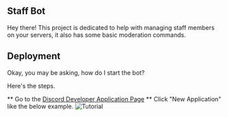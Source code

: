 ## Staff Bot
Hey there! This project is dedicated to help with managing staff members on your servers, it also has some basic moderation commands.

## Deployment
Okay, you may be asking, how do I start the bot?

Here's the steps.

** Go to the [Discord Developer Application Page](https://discord.com/developers/applications)
** Click "New Application" like the below example.
<img src="https://imgur.com/yrXmCxN" alt="Tutorial">

